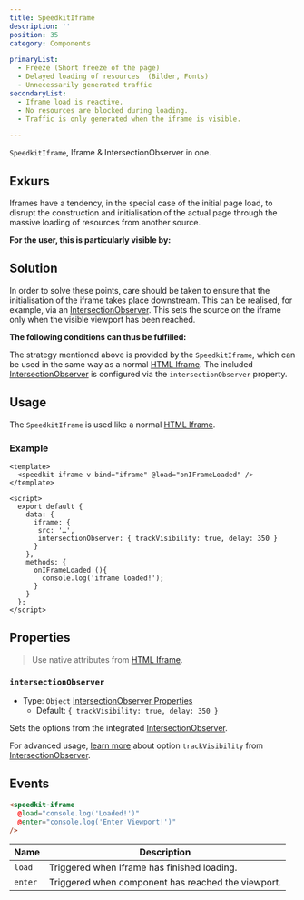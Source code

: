 ```yaml
---
title: SpeedkitIframe
description: ''
position: 35
category: Components

primaryList:
  - Freeze (Short freeze of the page)
  - Delayed loading of resources  (Bilder, Fonts)
  - Unnecessarily generated traffic
secondaryList:
  - Iframe load is reactive.
  - No resources are blocked during loading.
  - Traffic is only generated when the iframe is visible.

---
```


`SpeedkitIframe`, Iframe & IntersectionObserver in one.

## Exkurs

Iframes have a tendency, in the special case of the initial page load, to disrupt the construction and initialisation of the actual page through the massive loading of resources from another source. 

**For the user, this is particularly visible by:**

<list :items="primaryList" type="warning"></list>

## Solution

In order to solve these points, care should be taken to ensure that the initialisation of the iframe takes place downstream.
This can be realised, for example, via an [IntersectionObserver](https://developer.mozilla.org/en-US/docs/Web/API/IntersectionObserver). 
This sets the source on the iframe only when the visible viewport has been reached.

**The following conditions can thus be fulfilled:**

<list :items="secondaryList" type="success"></list>

The strategy mentioned above is provided by the `SpeedkitIframe`, which can be used in the same way as a normal [HTML Iframe](https://www.w3schools.com/tags/tag_iframe.asp).
The included [IntersectionObserver](https://developer.mozilla.org/en-US/docs/Web/API/IntersectionObserver) is configured via the `intersectionObserver` property. 

## Usage

The `SpeedkitIframe` is used like a normal [HTML Iframe](https://www.w3schools.com/tags/tag_iframe.asp).

### Example
````vue
<template>
  <speedkit-iframe v-bind="iframe" @load="onIFrameLoaded" />
</template>

<script>
  export default {
    data: {
      iframe: {
       src: '…',
       intersectionObserver: { trackVisibility: true, delay: 350 }
      }
    },
    methods: {
      onIFrameLoaded (){
        console.log('iframe loaded!');
      }
    }
  };
</script>
````

## Properties

> Use native attributes from [HTML Iframe](https://www.w3schools.com/tags/tag_iframe.asp).
### `intersectionObserver`
- Type: `Object` [IntersectionObserver Properties](https://developer.mozilla.org/en-US/docs/Web/API/IntersectionObserver#properties)
  - Default: `{ trackVisibility: true, delay: 350 }`

Sets the options from the integrated [IntersectionObserver](https://developer.mozilla.org/en-US/docs/Web/API/IntersectionObserver).  

For advanced usage, [learn more](https://web.dev/intersectionobserver-v2/) about option `trackVisibility` from [IntersectionObserver](https://developer.mozilla.org/en-US/docs/Web/API/IntersectionObserver).

## Events

````html
<speedkit-iframe 
  @load="console.log('Loaded!')" 
  @enter="console.log('Enter Viewport!')" 
/>
````

| Name    | Description                                        |
| ------- | -------------------------------------------------- |
| `load`  | Triggered when Iframe has finished loading.        |
| `enter` | Triggered when component has reached the viewport. |
